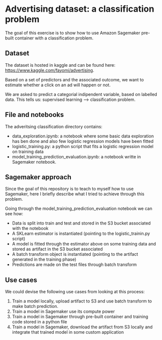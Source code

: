 # Advertising dataset: a classification problem

The goal of this exercise is to show how to use Amazon Sagemaker pre-built container with a classification problem.

## Dataset

The dataset is hosted in kaggle and can be found here: https://www.kaggle.com/fayomi/advertising.

Based on a set of predictors and the associated outcome, we want to estimate whether a click on an ad will happen or not.

We are asked to predict a categorial indipendent variable, based on labelled data. This tells us: supervised learning --> classification problem.

## File and notebooks

The adveritsing classification directory contains: 

- data_exploration.ipynb: a notebook where some basic data exploration has ben done and also few logistic regression models have been fitted
- logistic_training.py: a python script that fits a logistic regression model on training data 
- model_training_prediction_evaluation.ipynb: a notebook writte in Sagemaker notebook. 


## Sagemaker approach

Since the goal of this repository is to teach to myself how to use Sagemaker, here I briefly describe what I tried to achieve through this problem. 

Going through the model_training_prediction_evaluation notebook we can see how:

- Data is split into train and test and stored in the S3 bucket associated with the notebook
- A SKLearn estimator is instantiated (pointing to the logistic_trainin.py script)
- A model is fitted through the estimator above on some training data and stored as artifact in the S3 bucket associated
- A batch transform object is instantiated (pointing to the artifact generated in the training phase)
- Predictions are made on the test files through batch transform

## Use cases

We could devise the following use cases from looking at this process:

1. Train a model locally, upload artifact to S3 and use batch transform to make batch prediction.
2. Train a model in Sagemaker use its compute power
3. Train a model in Sagemaker through pre-built container and training code stored in a python file
4. Train a model in Sagemaker, download the artifact from S3 locally and integrate that trained model in some custom application
